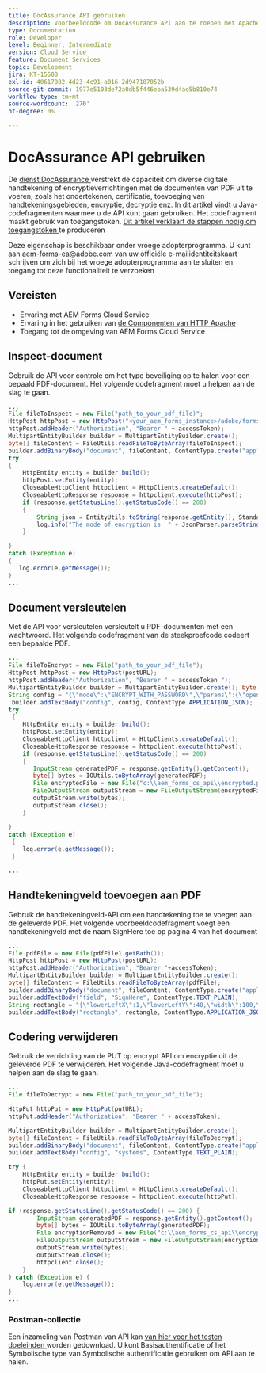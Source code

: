 ```yaml
---
title: DocAssurance API gebruiken
description: Voorbeeldcode om DocAssurance API aan te roepen met Apache HTTP Components in Java
type: Documentation
role: Developer
level: Beginner, Intermediate
version: Cloud Service
feature: Document Services
topic: Development
jira: KT-15508
exl-id: 40617082-4d23-4c91-a016-2d947187052b
source-git-commit: 1977e5103de72a0db5f446eba539d4ae5b810e74
workflow-type: tm+mt
source-wordcount: '270'
ht-degree: 0%

---
```


# DocAssurance API gebruiken

De [ dienst DocAssurance ](https://developer.adobe.com/experience-manager-forms-cloud-service-developer-reference/api/docassurance/#tag/DocAssurance) verstrekt de capaciteit om diverse digitale handtekening of encryptieverrichtingen met de documenten van PDF uit te voeren, zoals het ondertekenen, certificatie, toevoeging van handtekeningsgebieden, encryptie, decryptie enz.
In dit artikel vindt u Java-codefragmenten waarmee u de API kunt gaan gebruiken. Het codefragment maakt gebruik van toegangstoken. [ Dit artikel verklaart de stappen nodig om toegangstoken ](https://experienceleague.adobe.com/en/docs/experience-manager-learn/cloud-service/forms/doc-gen-formscs/introduction) te produceren


<span class="preview"> Deze eigenschap is beschikbaar onder vroege adopterprogramma. U kunt aan aem-forms-ea@adobe.com van uw officiële e-mailidentiteitskaart schrijven om zich bij het vroege adopterprogramma aan te sluiten en toegang tot deze functionaliteit te verzoeken </span>


## Vereisten

* Ervaring met AEM Forms Cloud Service
* Ervaring in het gebruiken van [ de Componenten van HTTP Apache ](https://hc.apache.org/httpcomponents-client-4.5.x/)
* Toegang tot de omgeving van AEM Forms Cloud Service

## Inspect-document

Gebruik de API voor controle om het type beveiliging op te halen voor een bepaald PDF-document. Het volgende codefragment moet u helpen aan de slag te gaan.

```java
...
File fileToInspect = new File("path_to_your_pdf_file)";
HttpPost httpPost = new HttpPost("<your_aem_forms_instance>/adobe/forms/document/assure/inspect");
httpPost.addHeader("Authorization", "Bearer " + accessToken);
MultipartEntityBuilder builder = MultipartEntityBuilder.create();
byte[] fileContent = FileUtils.readFileToByteArray(fileToInspect);
builder.addBinaryBody("document", fileContent, ContentType.create("application/pdf"), "BenefitOverview.pdf");
try
{
    HttpEntity entity = builder.build();
    httpPost.setEntity(entity);
    CloseableHttpClient httpclient = HttpClients.createDefault();
    CloseableHttpResponse response = httpclient.execute(httpPost);
    if (response.getStatusLine().getStatusCode() == 200)   
    {
        String json = EntityUtils.toString(response.getEntity(), StandardCharsets.UTF_8);
        log.info("The mode of encryption is  " + JsonParser.parseString(json).getAsJsonObject().get("mode").getAsString());
    }

} 
catch (Exception e)
{
   log.error(e.getMessage());
}
...
```


## Document versleutelen

Met de API voor versleutelen versleutelt u PDF-documenten met een wachtwoord. Het volgende codefragment van de steekproefcode codeert een bepaalde PDF.

```java
...
File fileToEncrypt = new File("path_to_your_pdf_file");
HttpPost httpPost = new HttpPost(postURL);
httpPost.addHeader("Authorization", "Bearer " + accessToken ");
MultipartEntityBuilder builder = MultipartEntityBuilder.create(); byte[] fileContent = FileUtils.readFileToByteArray(fileToEncrypt); builder.addBinaryBody("document", fileContent, ContentType.create("application/pdf"), "BenefitOverview.pdf");
String config = "{\"mode\":\"ENCRYPT_WITH_PASSWORD\",\"params\":{\"openPassword\":\"adobe\",\"permPassword\":\"systems\",\"permissions\":[\"ALL_PERM\"]}}";
 builder.addTextBody("config", config, ContentType.APPLICATION_JSON);
try
 {
    HttpEntity entity = builder.build();
    httpPost.setEntity(entity);
    CloseableHttpClient httpclient = HttpClients.createDefault();
    CloseableHttpResponse response = httpclient.execute(httpPost);
    if (response.getStatusLine().getStatusCode() == 200)
    {
       InputStream generatedPDF = response.getEntity().getContent();
       byte[] bytes = IOUtils.toByteArray(generatedPDF);
       File encryptedFile = new File("c:\\aem_forms_cs_api\\encrypted.pdf");
       FileOutputStream outputStream = new FileOutputStream(encryptedFile);
       outputStream.write(bytes);
       outputStream.close();
    }

}
catch (Exception e)
 {
    log.error(e.getMessage());
 }

...
```

## Handtekeningveld toevoegen aan PDF

Gebruik de handtekeningveld-API om een handtekening toe te voegen aan de geleverde PDF. Het volgende voorbeeldcodefragment voegt een handtekeningveld met de naam SignHere toe op pagina 4 van het document

```java
...
File pdfFile = new File(pdfFile1.getPath());
HttpPost httpPost = new HttpPost(postURL);
httpPost.addHeader("Authorization", "Bearer "+accessToken);
MultipartEntityBuilder builder = MultipartEntityBuilder.create();
byte[] fileContent = FileUtils.readFileToByteArray(pdfFile);
builder.addBinaryBody("document", fileContent, ContentType.create("application/pdf"), "BenefitOverview.pdf");
builder.addTextBody("field", "SignHere", ContentType.TEXT_PLAIN);
String rectangle = "{\"lowerLeftX\":1,\"lowerLeftY\":40,\"width\":100,\"height\":100}";
builder.addTextBody("rectangle", rectangle, ContentType.APPLICATION_JSON);
```


## Codering verwijderen

Gebruik de verrichting van de PUT op encrypt API om encryptie uit de geleverde PDF te verwijderen. Het volgende Java-codefragment moet u helpen aan de slag te gaan.

```java
...
File fileToDecrypt = new File("path_to_your_pdf_file");

HttpPut httpPut = new HttpPut(putURL);
httpPut.addHeader("Authorization", "Bearer " + accessToken);

MultipartEntityBuilder builder = MultipartEntityBuilder.create();
byte[] fileContent = FileUtils.readFileToByteArray(fileToDecrypt);
builder.addBinaryBody("document", fileContent, ContentType.create("application/pdf"), "BenefitOverview.pdf");
builder.addTextBody("config", "systems", ContentType.TEXT_PLAIN);

try {
    HttpEntity entity = builder.build();
    httpPut.setEntity(entity);
    CloseableHttpClient httpclient = HttpClients.createDefault();
    CloseableHttpResponse response = httpclient.execute(httpPut);

if (response.getStatusLine().getStatusCode() == 200) {
        InputStream generatedPDF = response.getEntity().getContent();
        byte[] bytes = IOUtils.toByteArray(generatedPDF);
        File encryptionRemoved = new File("c:\\aem_forms_cs_api\\encryption_removed.pdf");
        FileOutputStream outputStream = new FileOutputStream(encryptionRemoved);
        outputStream.write(bytes);
        outputStream.close();
        httpclient.close();
    }
} catch (Exception e) {
    log.error(e.getMessage());
}
...
```

### Postman-collectie

Een inzameling van Postman van API kan [ van hier voor het testen doeleinden ](assets/DocAssuranceAPI.postman_collection.json) worden gedownload. U kunt Basisauthentificatie of het Symbolische type van Symbolische authentificatie gebruiken om API aan te halen.
